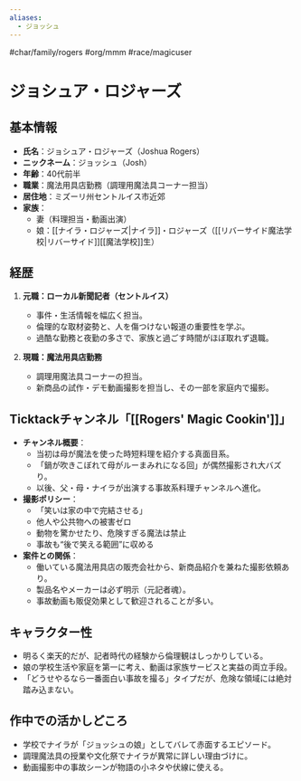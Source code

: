 ```yaml
---
aliases:
  - ジョッシュ
---
```

#char/family/rogers #org/mmm #race/magicuser 
# ジョシュア・ロジャーズ

## 基本情報
- **氏名**：ジョシュア・ロジャーズ（Joshua Rogers）
- **ニックネーム**：ジョッシュ（Josh）
- **年齢**：40代前半
- **職業**：魔法用具店勤務（調理用魔法具コーナー担当）
- **居住地**：ミズーリ州セントルイス市近郊
- **家族**：
  - 妻（料理担当・動画出演）
  - 娘：[[ナイラ・ロジャーズ|ナイラ]]・ロジャーズ（[[リバーサイド魔法学校|リバーサイド]][[魔法学校]]生）

## 経歴
1. **元職：ローカル新聞記者（セントルイス）**
   - 事件・生活情報を幅広く担当。
   - 倫理的な取材姿勢と、人を傷つけない報道の重要性を学ぶ。
   - 過酷な勤務と夜勤の多さで、家族と過ごす時間がほぼ取れず退職。

2. **現職：魔法用具店勤務**
   - 調理用魔法具コーナーの担当。
   - 新商品の試作・デモ動画撮影を担当し、その一部を家庭内で撮影。

## Ticktackチャンネル「[[Rogers' Magic Cookin']]」
- **チャンネル概要**：
  - 当初は母が魔法を使った時短料理を紹介する真面目系。
  - 「鍋が吹きこぼれて母がルーまみれになる回」が偶然撮影され大バズり。
  - 以後、父・母・ナイラが出演する事故系料理チャンネルへ進化。
- **撮影ポリシー**：
  - 「笑いは家の中で完結させる」
  - 他人や公共物への被害ゼロ
  - 動物を驚かせたり、危険すぎる魔法は禁止
  - 事故も“後で笑える範囲”に収める
- **案件との関係**：
  - 働いている魔法用具店の販売会社から、新商品紹介を兼ねた撮影依頼あり。
  - 製品名やメーカーは必ず明示（元記者魂）。
  - 事故動画も販促効果として歓迎されることが多い。

## キャラクター性
- 明るく楽天的だが、記者時代の経験から倫理観はしっかりしている。
- 娘の学校生活や家庭を第一に考え、動画は家族サービスと実益の両立手段。
- 「どうせやるなら一番面白い事故を撮る」タイプだが、危険な領域には絶対踏み込まない。

## 作中での活かしどころ
- 学校でナイラが「ジョッシュの娘」としてバレて赤面するエピソード。
- 調理魔法具の授業や文化祭でナイラが異常に詳しい理由づけに。
- 動画撮影中の事故シーンが物語の小ネタや伏線に使える。
